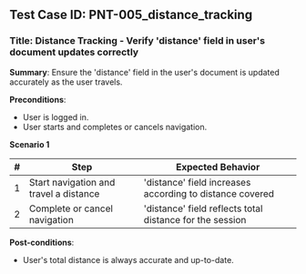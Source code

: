 ## Test Case ID: PNT-005_distance_tracking
### Title: Distance Tracking - Verify 'distance' field in user's document updates correctly

**Summary**: Ensure the 'distance' field in the user's document is updated accurately as the user travels.

**Preconditions**: 
- User is logged in.
- User starts and completes or cancels navigation.

**Scenario 1**

| # | Step                                      | Expected Behavior                                       |
|---|-------------------------------------------|--------------------------------------------------------|
| 1 | Start navigation and travel a distance    | 'distance' field increases according to distance covered|
| 2 | Complete or cancel navigation             | 'distance' field reflects total distance for the session|

**Post-conditions**:
- User's total distance is always accurate and up-to-date.
